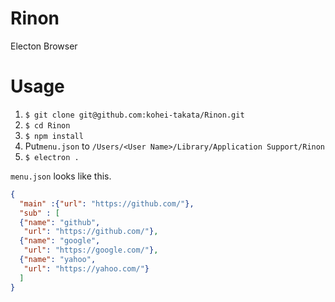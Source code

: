 # Rinon
Electon Browser

# Usage
1. `$ git clone git@github.com:kohei-takata/Rinon.git`
2. `$ cd Rinon`
3. `$ npm install`
4. Put`menu.json` to `/Users/<User Name>/Library/Application Support/Rinon`
5. `$ electron .`

`menu.json` looks like this.

```json
{
  "main" :{"url": "https://github.com/"},
  "sub" : [
  {"name": "github", 
   "url": "https://github.com/"},
  {"name": "google", 
   "url": "https://google.com/"},
  {"name": "yahoo",
   "url": "https://yahoo.com/"}
  ]
}
```
